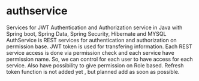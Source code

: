 # authservice
Services for JWT Authentication and Authorization service in Java with Spring boot, Spring Data, Spring Security, Hibernate and MYSQL
AuthService is REST services for authentication and authorization on permission base. JWT token is used for transfering information. Each REST service access is done via permission check and each service have permission name. So, we can control for each user to have access for each service. Also have possibility to give permission on Role based. 
Refresh token function is not added yet , but planned add as soon as possible.
